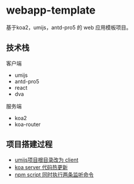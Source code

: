 # webapp-template
基于koa2，umijs，antd-pro5 的 web 应用模板项目。

## 技术栈
客户端
* umijs
* antd-pro5
* react
* dva

服务端
* koa2
* koa-router

## 项目搭建过程
* [umijs项目根目录改为 client]()
* [koa server 代码热更新]()
* [npm script 同时执行两条监听命令]()